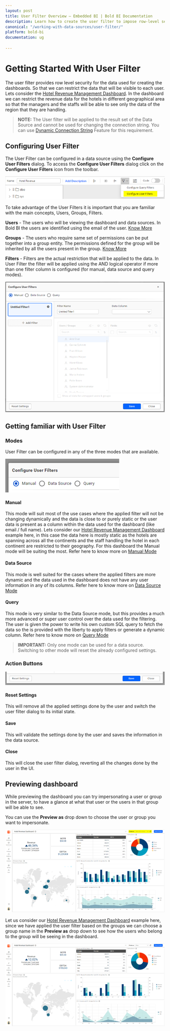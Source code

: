 ```yaml
---
layout: post
title: User Filter Overview – Embedded BI | Bold BI Documentation
description: Learn how to create the user filter to impose row-level security to the data when accessed through the dashboard in Bold BI Embedded.
canonical: "/working-with-data-sources/user-filter/"
platform: bold-bi
documentation: ug

---
```


# Getting Started With User Filter
The user filter provides row level security for the data used for creating the dashboards. So that we can restrict the data that will be visible to each user. Lets consider the <a href="https://www.boldbi.com/dashboard-examples/hospitality/hotel-revenue-management-dashboard" target="_blank">Hotel Revenue Management Dashboard</a>. In the dashboard we can restrict the revenue data for the hotels in different geographical area so that the managers and the staffs will be able to see only the data of the region that they are handling.


> **NOTE:**  The User filter will be applied to the result set of the Data Source and cannot be used for changing the connection string. You can use [Dynamic Connection String](/embedding-options/iframe-embedding/dynamic-connection-string/) Feature for this requirement.

 
## Configuring User Filter

The User Filter can be configured in a data source using the **Configure User Filters** dialog. To access the **Configure User Filters** dialog click on the **Configure User Filters** icon from the toolbar.

![Configure User Filters Menu](/static/assets/working-with-datasource/user-filter/images/user-filter-toolbar-icon.png)


To take advantage of the User Filters it is important that you are familiar with the main concepts, Users, Groups, Filters.

**Users** - The users who will be viewing the dashboard and data sources. In Bold BI the users are identified using the email of the user. [Know More](/managing-resources/manage-users/)

**Groups** -  The users who require same set of permissions can be put together into a group entity. The permissions defined for the group will be inherited by all the users present in the group. [Know More](/managing-resources/manage-groups/)

**Filters** - Filters are the actual restriction that will be applied to the data. In User Filter the filter will be applied using the AND logical operator if more than one filter column is configured (for manual, data source and query modes).


![Configure User Filters Empty Dialog](/static/assets/working-with-datasource/user-filter/images/user-filter-dlg-empty.png)


## Getting familiar with User Filter

### Modes
User Filter can be configured in any of the three modes that are available.

![User Filter Modes](/static/assets/working-with-datasource/user-filter/images/user-filter-dlg-modes.png)

#### Manual
This mode will suit most of the use cases where the applied filter will not be changing dynamically and the data is close to or purely static or the user data is present as a column within the data used for the dashboard (like email / full name). Lets consider our <a href="https://www.boldbi.com/dashboard-examples/hospitality/hotel-revenue-management-dashboard" target="_blank">Hotel Revenue Management Dashboard</a> example here, in this case the data here is mostly static as the hotels are spanning across all the continents and the staff handling the hotel in each continent are restricted to their geography. For this dashboard the Manual mode will be suiting the most. Refer here to know more on [Manual Mode](/working-with-data-sources/user-filter/user-filter-manual/) 

#### Data Source
This mode is well suited for the cases where the applied filters are more dynamic and the data used in the dashboard does not have any user information in any of its columns. Refer here to know more on [Data Source Mode](/working-with-data-sources/user-filter/user-filter-advanced-data-source-mode/) 

#### Query

This mode is very similar to the Data Source mode, but this provides a much more advanced or super user control over the data used for the filtering. The user is given the power to write his own custom SQL query to fetch the data so the is provided with the liberty to apply filters or generate a dynamic column. Refer here to know more on [Query Mode](/working-with-data-sources/user-filter/user-filter-advanced-query-mode/) 

> **IMPORTANT:**  Only one mode can be used for a data source. Switching to other mode will reset the already configured settings.

### Action Buttons
![User Filter Action Buttons](/static/assets/working-with-datasource/user-filter/images/user-filter-dlg-action-btns.png)
#### Reset Settings
This will remove all the applied settings done by the user and switch the user filter dialog to its initial state.

#### Save
This will validate the settings done by the user and saves the information in the data source.

#### Close
This will close the user filter dialog, reverting all the changes done by the user in the UI.


## Previewing dashboard
While previewing the dashboard you can try impersonating a user or group in the server, to have a glance at what that user or the users in that group will be able to see.

You can use the **Preview as** drop down to choose the user or group you want to impersonate. 

![User Based Filter Preview](/static/assets/working-with-datasource/user-filter/images/user-filter-preview-banner.png)

Let us consider our <a href="https://www.boldbi.com/dashboard-examples/hospitality/hotel-revenue-management-dashboard" target="_blank">Hotel Revenue Management Dashboard</a> example here, since we have applied the user filter based on the groups we can choose a group name in the **Preview as** drop down to see how the users who belong to the group will be seeing in the dashboard.

![User Based Filter Preview](/static/assets/working-with-datasource/user-filter/images/user-filter-preview-sample-banner.png)